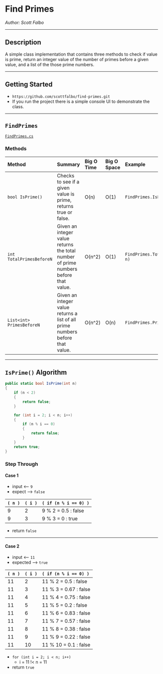 # Find Primes

*Author: Scott Falbo*

---

## Description

A simple class implementation that contains three methods to check if value is prime, return an integer value of the number of primes before a given value, and a list of the those prime numbers.

---

## Getting Started

+ `https://github.com/scottfalbo/find-primes.git`
+ If you run the project there is a simple console UI to demonstrate the class.

---

## `FindPrimes`

[`FindPrimes.cs`](https://github.com/scottfalbo/find-primes/blob/main/FindPrimes/FindPrimes.cs)

### Methods

| Method | Summary | Big O Time | Big O Space | Example |
| :- | :- | :- | :- | :- |
| `bool IsPrime()` | Checks to see if a given value is prime, returns true or false. | O(n) | O(1) | `FindPrimes.IsPrime(int n)` |
| `int TotalPrimesBeforeN` | Given an integer value returns the total number of prime numbers before that value. | O(n^2) | O(1) | `FindPrimes.TotalPrimesBeforeN(int n)` |
| `List<int> PrimesBeforeN` | Given an integer value returns a list of all prime numbers before that value. | O(n^2) | O(n) | `FindPrimes.PrimesBeforeN(int n)` |

---

## `IsPrime()` Algorithm

```c#
public static bool IsPrime(int n)
{
    if (n < 2)
    {
        return false;
    }

    for (int i = 2; i < n; i++)
    {
        if (n % i == 0)
        {
            return false;
        }
    }
    return true;
}
```

### Step Through

#### Case 1

+ input <-- `9`
+ expect --> `false`

| `( n )` | `( i )` | `( if (n % i == 0) )` |
| :- | :- | :- |
| 9 | 2 | 9 % 2 = 0.5 : false |
| 9 | 3 | 9 % 3 = 0 : true |

+ return `false`

---

#### Case 2

+ input <-- `11`
+ expected --> `true`

| `( n )` | `( i )` | `( if (n % i == 0) )` |
| :- | :- | :- |
| 11 | 2 | 11 % 2 = 0.5 : false |
| 11 | 3 | 11 % 3 = 0.67 : false |
| 11 | 4 | 11 % 4 = 0.75 : false |
| 11 | 5 | 11 % 5 = 0.2 : false |
| 11 | 6 | 11 % 6 = 0.83 : false |
| 11 | 7 | 11 % 7 = 0.57 : false |
| 11 | 8 | 11 % 8 = 0.38 : false |
| 11 | 9 | 11 % 9 = 0.22 : false |
| 11 | 10 | 11 % 10 = 0.1 : false |

+ `for (int i = 2; i < n; i++)`
  + i = 11 !< n = 11
+ return `true`
